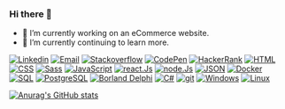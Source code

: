 ### Hi there 👋

- 🔭 I’m currently working on an eCommerce website.
- 🌱 I’m currently continuing to learn more.

<a href='https://www.linkedin.com/in/davoodkhoshnood/'><img src="https://img.icons8.com/color/50/000000/linkedin.png" title="Linkedin"/></a> 
<a href='info@khoshnood.uk/'><img src="https://img.icons8.com/material-rounded/50/000000/new-post.png" title="Email"/></a> 
<a href='https://stackoverflow.com/users/14723812/davood-khoshnood'><img src="https://img.icons8.com/color/50/000000/stackoverflow.png" title="Stackoverflow"/></a> 
<a href='https://codepen.io/davoodkhoshnood'><img src="https://img.icons8.com/ios-filled/50/000000/codepen.png" title="CodePen"/></a> 
<a href='https://www.hackerrank.com/davoodkhoshnood'><img src="https://img.icons8.com/external-tal-revivo-shadow-tal-revivo/50/000000/external-hackerrank-is-a-technology-company-that-focuses-on-competitive-programming-logo-shadow-tal-revivo.png" title="HackerRank"/></a> 
<a href=''><img src="https://img.icons8.com/color/50/000000/html-5--v1.png" title="HTML"/></a> 
<a href=''><img src="https://img.icons8.com/color/50/000000/css3.png" title="CSS"/></a> 
<a href=''><img src="https://img.icons8.com/color/50/000000/sass.png" title="Sass"/></a> 
<a href=''><img src="https://img.icons8.com/color/50/000000/javascript--v1.png" title="JavaScript"/></a> 
<a href=''><img src="https://img.icons8.com/ios-filled/50/000000/react-native.png" title="react.Js"/></a> 
<a href=''><img src="https://img.icons8.com/fluency/50/000000/node-js.png" title="node.Js"/></a> 
<a href=''><img src="https://img.icons8.com/windows/50/000000/json.png" title="JSON"/></a> 
<a href=''><img src="https://img.icons8.com/fluency/48/000000/docker.png" title="Docker"/></a> 
<a href=''><img src="https://img.icons8.com/external-outline-juicy-fish/50/000000/external-sql-coding-and-development-outline-outline-juicy-fish.png" title="SQL"/></a> 
<a href=''><img src="https://img.icons8.com/external-tal-revivo-color-tal-revivo/50/000000/external-postgre-sql-a-free-and-open-source-relational-database-management-system-logo-color-tal-revivo.png" title="PostgreSQL"/></a> 
<a href=''><img src="https://img.icons8.com/officel/50/000000/delphi-ide.png" title="Borland Delphi"/></a> 
<a href=''><img src="https://img.icons8.com/color/50/000000/c-sharp-logo-2.png" title="C#"/></a> 
<a href=''><img src="https://img.icons8.com/ios-filled/50/000000/git.png" title="git"/></a> 
<a href=''><img src="https://img.icons8.com/color/50/000000/windows8.png" title="Windows"/></a> 
<a href=''><img src="https://img.icons8.com/color/50/000000/linux--v1.png" title="Linux"/></a> 
<a href=''></a> 
<a href=''></a> 
<a href=''></a> 
<a href=''></a> 
<a href=''></a> 


[![Anurag's GitHub stats](https://github-readme-stats.vercel.app/api?username=davoodkhoshnood)](https://github.com/anuraghazra/github-readme-stats)


<!--
**DavoodKhoshnood/davoodkhoshnood** is a ✨ _special_ ✨ repository because its `README.md` (this file) appears on your GitHub profile.

Here are some ideas to get you started:

- 🔭 I’m currently working on ...
- 🌱 I’m currently learning ...
- 👯 I’m looking to collaborate on ...
- 🤔 I’m looking for help with ...
- 💬 Ask me about ...
- 📫 How to reach me: ...
- 😄 Pronouns: ...
- ⚡ Fun fact: ...
-->
